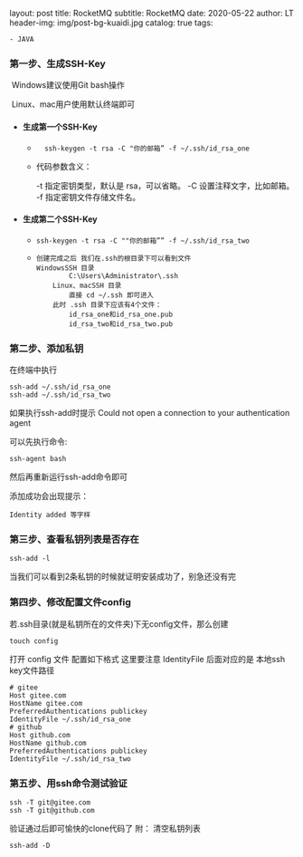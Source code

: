 layout:     post
title:      RocketMQ
subtitle:   RocketMQ
date:       2020-05-22
author:     LT
header-img: img/post-bg-kuaidi.jpg
catalog: true
tags:

    - JAVA

### 第一步、生成SSH-Key

​	Windows建议使用Git bash操作

​	Linux、mac用户使用默认终端即可

- #### 生成第一个SSH-Key

  - ```
      ssh-keygen -t rsa -C "你的邮箱” -f ~/.ssh/id_rsa_one
      ```

  - 代码参数含义：

      -t 指定密钥类型，默认是 rsa，可以省略。
      -C 设置注释文字，比如邮箱。
      -f 指定密钥文件存储文件名。
	
- #### 生成第二个SSH-Key

  - ```
    ssh-keygen -t rsa -C ""你的邮箱”” -f ~/.ssh/id_rsa_two
    ```
  - ```
    创建完成之后 我们在.ssh的根目录下可以看到文件
    WindowsSSH 目录
            C:\Users\Administrator\.ssh
        Linux、macSSH 目录
            直接 cd ~/.ssh 即可进入
        此时 .ssh 目录下应该有4个文件：
            id_rsa_one和id_rsa_one.pub
            id_rsa_two和id_rsa_two.pub
    ```
### 第二步、添加私钥
在终端中执行

  ```
ssh-add ~/.ssh/id_rsa_one 
ssh-add ~/.ssh/id_rsa_two
  ```
如果执行ssh-add时提示 Could not open a connection to your authentication agent

可以先执行命令:
```
ssh-agent bash
```

然后再重新运行ssh-add命令即可

添加成功会出现提示：
```
Identity added 等字样
```

### 第三步、查看私钥列表是否存在
```
ssh-add -l
```
当我们可以看到2条私钥的时候就证明安装成功了，别急还没有完

### 第四步、修改配置文件config
若.ssh目录(就是私钥所在的文件夹)下无config文件，那么创建
```
touch config
```
打开 config 文件 配置如下格式 这里要注意 IdentityFile 后面对应的是 本地ssh key文件路径
```
# gitee
Host gitee.com
HostName gitee.com
PreferredAuthentications publickey
IdentityFile ~/.ssh/id_rsa_one
# github
Host github.com
HostName github.com
PreferredAuthentications publickey
IdentityFile ~/.ssh/id_rsa_two
```

### 第五步、用ssh命令测试验证
```
ssh -T git@gitee.com
ssh -T git@github.com
```

验证通过后即可愉快的clone代码了
附：
清空私钥列表

```
ssh-add -D
```

